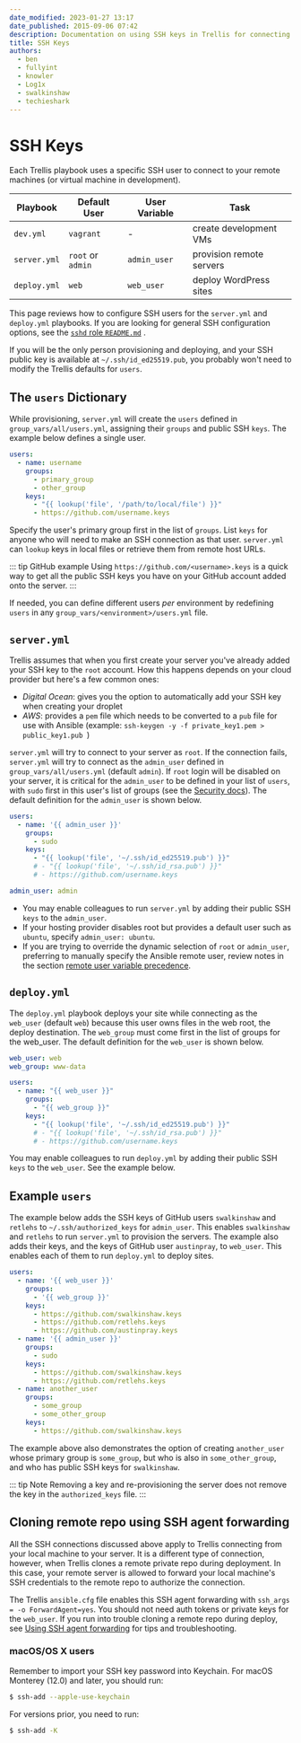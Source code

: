 ```yaml
---
date_modified: 2023-01-27 13:17
date_published: 2015-09-06 07:42
description: Documentation on using SSH keys in Trellis for connecting to remote machines or the guest VM. Use SSH keys from GitHub users to quickly add keys.
title: SSH Keys
authors:
  - ben
  - fullyint
  - knowler
  - Log1x
  - swalkinshaw
  - techieshark
---
```


# SSH Keys

Each Trellis playbook uses a specific SSH user to connect to your remote machines (or virtual machine in development).

| Playbook     | Default User      | User Variable | Task                     |
| ------------ | ----------------- | ------------- | ------------------------ |
| `dev.yml`    | `vagrant`         | -             | create development VMs   |
| `server.yml` | `root` or `admin` | `admin_user`  | provision remote servers |
| `deploy.yml` | `web`             | `web_user`    | deploy WordPress sites   |

This page reviews how to configure SSH users for the `server.yml` and `deploy.yml` playbooks. If you are looking for general SSH configuration options, see the [`sshd` role `README.md`](https://github.com/roots/trellis/tree/master/roles/sshd) .

If you will be the only person provisioning and deploying, and your SSH public key is available at `~/.ssh/id_ed25519.pub`, you probably won't need to modify the Trellis defaults for `users`.

## The `users` Dictionary

While provisioning, `server.yml` will create the `users` defined in `group_vars/all/users.yml`, assigning their `groups` and public SSH `keys`. The example below defines a single user.

```yaml
users:
  - name: username
    groups:
      - primary_group
      - other_group
    keys:
      - "{{ lookup('file', '/path/to/local/file') }}"
      - https://github.com/username.keys
```

Specify the user's primary group first in the list of `groups`. List `keys` for anyone who will need to make an SSH connection as that user. `server.yml` can `lookup` keys in local files or retrieve them from remote host URLs.

::: tip GitHub example
Using `https://github.com/<username>.keys` is a quick way to get all the public SSH keys you have on your GitHub account added onto the server.
:::

If needed, you can define different users *per* environment by redefining `users` in any `group_vars/<environment>/users.yml` file.

## `server.yml`

Trellis assumes that when you first create your server you've already added your SSH key to the `root` account. How this happens depends on your cloud provider but here's a few common ones:

- *Digital Ocean*: gives you the option to automatically add your SSH key when creating your droplet
- *AWS*: provides a `pem` file which needs to be converted to a `pub` file for use with Ansible (example: `ssh-keygen -y -f private_key1.pem > public_key1.pub `)

`server.yml` will try to connect to your server as `root`. If the connection fails, `server.yml` will try to connect as the `admin_user` defined in `group_vars/all/users.yml` (default `admin`). If `root` login will be disabled on your server, it is critical for the `admin_user` to be defined in your list of `users`, with `sudo` first in this user's list of groups (see the [Security docs](security.md)). The default definition for the `admin_user` is shown below.

```yaml
users:
  - name: '{{ admin_user }}'
    groups:
      - sudo
    keys:
      - "{{ lookup('file', '~/.ssh/id_ed25519.pub') }}"
      # - "{{ lookup('file', '~/.ssh/id_rsa.pub') }}"
      # - https://github.com/username.keys

admin_user: admin
```

- You may enable colleagues to run `server.yml` by adding their public SSH `keys` to the `admin_user`.
- If your hosting provider disables root but provides a default user such as `ubuntu`, specify `admin_user: ubuntu`.
- If you are trying to override the dynamic selection of `root` or `admin_user`, preferring to manually specify the Ansible remote user, review notes in the section [remote user variable precedence](https://github.com/roots/trellis/pull/274#issuecomment-121455761).

## `deploy.yml`

The `deploy.yml` playbook deploys your site while connecting as the `web_user` (default `web`) because this user owns files in the web root, the deploy destination. The `web_group` must come first in the list of groups for the web_user. The default definition for the `web_user` is shown below.

```yaml
web_user: web
web_group: www-data

users:
  - name: "{{ web_user }}"
    groups:
      - "{{ web_group }}"
    keys:
      - "{{ lookup('file', '~/.ssh/id_ed25519.pub') }}"
      # - "{{ lookup('file', '~/.ssh/id_rsa.pub') }}"
      # - https://github.com/username.keys
```

You may enable colleagues to run `deploy.yml` by adding their public SSH `keys` to the `web_user`. See the example below.

## Example `users`

The example below adds the SSH keys of GitHub users `swalkinshaw` and `retlehs` to `~/.ssh/authorized_keys` for `admin_user`. This enables `swalkinshaw` and `retlehs` to run `server.yml` to provision the servers. The example also adds their keys, and the keys of GitHub user `austinpray`, to `web_user`. This enables each of them to run `deploy.yml` to deploy sites.

```yaml
users:
  - name: '{{ web_user }}'
    groups:
      - '{{ web_group }}'
    keys:
      - https://github.com/swalkinshaw.keys
      - https://github.com/retlehs.keys
      - https://github.com/austinpray.keys
  - name: '{{ admin_user }}'
    groups:
      - sudo
    keys:
      - https://github.com/swalkinshaw.keys
      - https://github.com/retlehs.keys
  - name: another_user
    groups:
      - some_group
      - some_other_group
    keys:
      - https://github.com/swalkinshaw.keys
```

The example above also demonstrates the option of creating `another_user` whose primary group is `some_group`, but who is also in `some_other_group`, and who has public SSH keys for `swalkinshaw`.

::: tip Note
Removing a key and re-provisioning the server does not remove the key in the `authorized_keys` file.
:::

## Cloning remote repo using SSH agent forwarding

All the SSH connections discussed above apply to Trellis connecting from your local machine to your server. It is a different type of connection, however, when Trellis clones a remote private repo during deployment. In this case, your remote server is allowed to forward your local machine's SSH credentials to the remote repo to authorize the connection.

The Trellis `ansible.cfg` file enables this SSH agent forwarding with `ssh_args = -o ForwardAgent=yes`. You should not need auth tokens or private keys for the `web_user`. If you run into trouble cloning a remote repo during deploy, see [Using SSH agent forwarding](https://developer.github.com/guides/using-ssh-agent-forwarding/) for tips and troubleshooting.

### macOS/OS X users

Remember to import your SSH key password into Keychain. For macOS Monterey (12.0) and later, you should run:

```bash
$ ssh-add --apple-use-keychain
```

For versions prior, you need to run:

```bash
$ ssh-add -K
```
